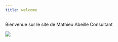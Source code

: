 ```yaml
---
title: welcome
---
```

B﻿ienvenue sur le site de Mathieu Abeille Consultant



![](https://images.unsplash.com/photo-1706564621641-883b71497cdb?q=80&w=3103&auto=format&fit=crop&ixlib=rb-4.0.3&ixid=M3wxMjA3fDB8MHxwaG90by1wYWdlfHx8fGVufDB8fHx8fA%3D%3D)